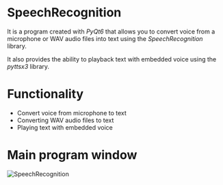 # SpeechRecognition
It is a program created with *PyQt6* that allows you to convert voice from a microphone or WAV audio files into text using the *SpeechRecognition* library.

It also provides the ability to playback text with embedded voice using the *pyttsx3* library.

# Functionality
- Convert voice from microphone to text
- Converting WAV audio files to text
- Playing text with embedded voice

# Main program window
![SpeechRecognition](https://github.com/kolyaklimk/SpeechRecognition/assets/93304825/dc9d32c3-b77e-45bc-9229-f371885f35ac)
